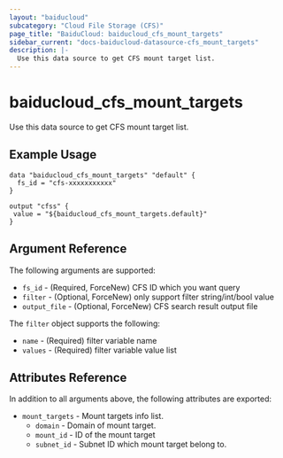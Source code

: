 ```yaml
---
layout: "baiducloud"
subcategory: "Cloud File Storage (CFS)"
page_title: "BaiduCloud: baiducloud_cfs_mount_targets"
sidebar_current: "docs-baiducloud-datasource-cfs_mount_targets"
description: |-
  Use this data source to get CFS mount target list.
---
```


# baiducloud_cfs_mount_targets

Use this data source to get CFS mount target list.

## Example Usage

```hcl
data "baiducloud_cfs_mount_targets" "default" {
  fs_id = "cfs-xxxxxxxxxxx"
}

output "cfss" {
 value = "${baiducloud_cfs_mount_targets.default}"
}
```

## Argument Reference

The following arguments are supported:

* `fs_id` - (Required, ForceNew) CFS ID which you want query
* `filter` - (Optional, ForceNew) only support filter string/int/bool value
* `output_file` - (Optional, ForceNew) CFS search result output file

The `filter` object supports the following:

* `name` - (Required) filter variable name
* `values` - (Required) filter variable value list

## Attributes Reference

In addition to all arguments above, the following attributes are exported:

* `mount_targets` - Mount targets info list.
  * `domain` - Domain of mount target.
  * `mount_id` - ID of the mount target
  * `subnet_id` - Subnet ID which mount target belong to.


